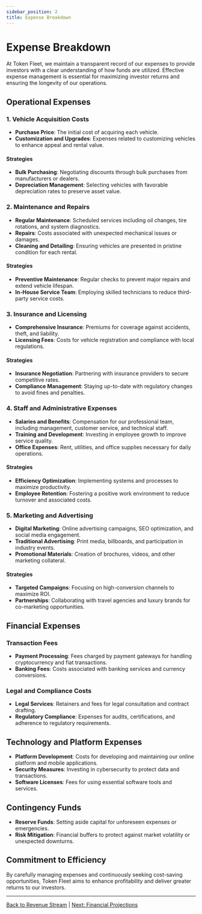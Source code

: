 ```yaml
---
sidebar_position: 2
title: Expense Breakdown
---
```


# Expense Breakdown

At Token Fleet, we maintain a transparent record of our expenses to provide investors with a clear understanding of how funds are utilized. Effective expense management is essential for maximizing investor returns and ensuring the longevity of our operations.

## Operational Expenses

### 1. **Vehicle Acquisition Costs**

- **Purchase Price**: The initial cost of acquiring each vehicle.
- **Customization and Upgrades**: Expenses related to customizing vehicles to enhance appeal and rental value.

#### Strategies

- **Bulk Purchasing**: Negotiating discounts through bulk purchases from manufacturers or dealers.
- **Depreciation Management**: Selecting vehicles with favorable depreciation rates to preserve asset value.

### 2. **Maintenance and Repairs**

- **Regular Maintenance**: Scheduled services including oil changes, tire rotations, and system diagnostics.
- **Repairs**: Costs associated with unexpected mechanical issues or damages.
- **Cleaning and Detailing**: Ensuring vehicles are presented in pristine condition for each rental.

#### Strategies

- **Preventive Maintenance**: Regular checks to prevent major repairs and extend vehicle lifespan.
- **In-House Service Team**: Employing skilled technicians to reduce third-party service costs.

### 3. **Insurance and Licensing**

- **Comprehensive Insurance**: Premiums for coverage against accidents, theft, and liability.
- **Licensing Fees**: Costs for vehicle registration and compliance with local regulations.

#### Strategies

- **Insurance Negotiation**: Partnering with insurance providers to secure competitive rates.
- **Compliance Management**: Staying up-to-date with regulatory changes to avoid fines and penalties.

### 4. **Staff and Administrative Expenses**

- **Salaries and Benefits**: Compensation for our professional team, including management, customer service, and technical staff.
- **Training and Development**: Investing in employee growth to improve service quality.
- **Office Expenses**: Rent, utilities, and office supplies necessary for daily operations.

#### Strategies

- **Efficiency Optimization**: Implementing systems and processes to maximize productivity.
- **Employee Retention**: Fostering a positive work environment to reduce turnover and associated costs.

### 5. **Marketing and Advertising**

- **Digital Marketing**: Online advertising campaigns, SEO optimization, and social media engagement.
- **Traditional Advertising**: Print media, billboards, and participation in industry events.
- **Promotional Materials**: Creation of brochures, videos, and other marketing collateral.

#### Strategies

- **Targeted Campaigns**: Focusing on high-conversion channels to maximize ROI.
- **Partnerships**: Collaborating with travel agencies and luxury brands for co-marketing opportunities.

## Financial Expenses

### **Transaction Fees**

- **Payment Processing**: Fees charged by payment gateways for handling cryptocurrency and fiat transactions.
- **Banking Fees**: Costs associated with banking services and currency conversions.

### **Legal and Compliance Costs**

- **Legal Services**: Retainers and fees for legal consultation and contract drafting.
- **Regulatory Compliance**: Expenses for audits, certifications, and adherence to regulatory requirements.

## Technology and Platform Expenses

- **Platform Development**: Costs for developing and maintaining our online platform and mobile applications.
- **Security Measures**: Investing in cybersecurity to protect data and transactions.
- **Software Licenses**: Fees for using essential software tools and services.

## Contingency Funds

- **Reserve Funds**: Setting aside capital for unforeseen expenses or emergencies.
- **Risk Mitigation**: Financial buffers to protect against market volatility or unexpected downturns.

## Commitment to Efficiency

By carefully managing expenses and continuously seeking cost-saving opportunities, Token Fleet aims to enhance profitability and deliver greater returns to our investors.

---

[Back to Revenue Stream](./revenue_stream) | [Next: Financial Projections](./financial_projections)
